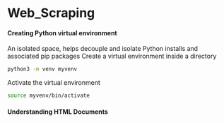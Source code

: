 # Web_Scraping
#### Creating Python virtual environment
An isolated space, helps decouple and isolate Python installs and associated pip packages
Create a virtual environment <myvenv> inside a directory
```bash
python3 -m venv myvenv
```
Activate the virtual environment <myvenv>
```bash
source myvenv/bin/activate
```

#### Understanding HTML Documents
